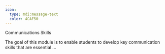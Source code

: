 ```yaml
---
icon:
  type: mdi:message-text
  color: 4CAF50
---
```


Communications Skills

The goal of this module is to enable students to develop key communication skills that are essential ... 
